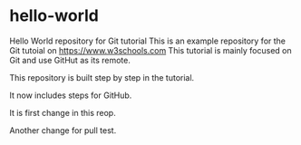 # hello-world
Hello World repository for Git tutorial
This is an example repository for the Git tutoial on https://www.w3schools.com
This tutorial is mainly focused on Git and use GitHut as its remote.

This repository is built step by step in the tutorial.

It now includes steps for GitHub.

It is first change in this reop.

Another change for pull test.
